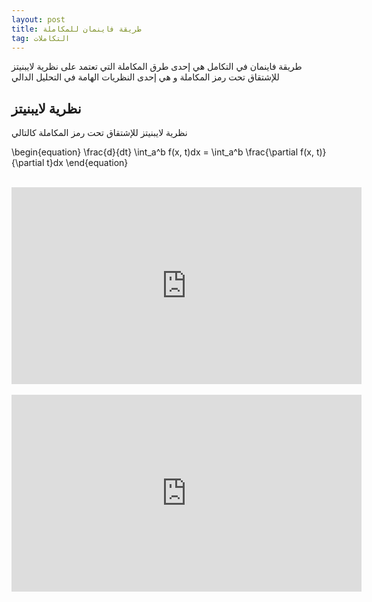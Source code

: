 ```yaml
---
layout: post
title: طريقة فاينمان للمكاملة
tag: التكاملات
---
```


طريقة فاينمان في التكامل هي إحدى طرق المكاملة التي تعتمد على نظرية لايبنيتز للإشتقاق تحت رمز المكاملة و هي إحدى النظريات الهامة في التحليل الدالي

## نظرية لايبنيتز

 نظرية لايبنيتز للإشتقاق تحت رمز المكاملة كالتالي

\begin{equation}
\frac{d}{dt} \int_a^b f(x, t)dx = \int_a^b \frac{\partial f(x, t)}{\partial t}dx
\end{equation}



<br>

<iframe width="560" height="315" src="https://www.youtube.com/embed/DYUU0qVkNAQ?si=zD4Cpl2HpizlGeWs" title="YouTube video player" frameborder="0" allow="accelerometer; autoplay; clipboard-write; encrypted-media; gyroscope; picture-in-picture; web-share" referrerpolicy="strict-origin-when-cross-origin" allowfullscreen></iframe>


<br>
<br>


<iframe width="560" height="315" src="https://www.youtube.com/embed/IKGiPwgSFrk?si=q-714VkDAWVHEcIj" title="YouTube video player" frameborder="0" allow="accelerometer; autoplay; clipboard-write; encrypted-media; gyroscope; picture-in-picture; web-share" referrerpolicy="strict-origin-when-cross-origin" allowfullscreen></iframe>

<br>
<br>


<script src="https://utteranc.es/client.js"
        repo="bachirmath/bachirmath.github.io"
        issue-term="pathname"
        theme="github-dark-orange"
        crossorigin="anonymous"
        async>
</script>

